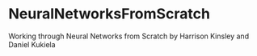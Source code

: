 # NeuralNetworksFromScratch
Working through Neural Networks from Scratch by Harrison Kinsley and Daniel Kukiela
